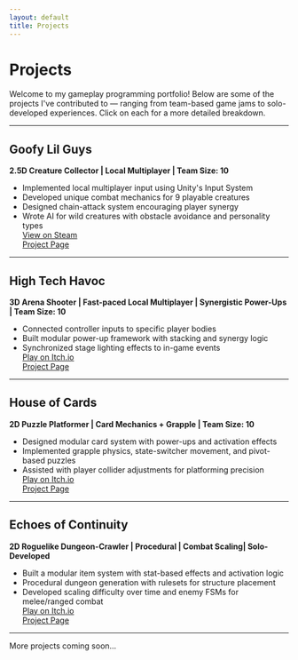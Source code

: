 ```yaml
---
layout: default
title: Projects
---
```


# Projects

Welcome to my gameplay programming portfolio! Below are some of the projects I've contributed to — ranging from team-based game jams to solo-developed experiences. Click on each for a more detailed breakdown.

---

## Goofy Lil Guys
**2.5D Creature Collector | Local Multiplayer | Team Size: 10**

- Implemented local multiplayer input using Unity's Input System
- Developed unique combat mechanics for 9 playable creatures
- Designed chain-attack system encouraging player synergy
- Wrote AI for wild creatures with obstacle avoidance and personality types  
[View on Steam](https://store.steampowered.com/app/3565690/Goofy_Lil_Guys/)  
[Project Page](./goofy-lil-guys.md)

---

## High Tech Havoc
**3D Arena Shooter | Fast-paced Local Multiplayer | Synergistic Power-Ups | Team Size: 10**

- Connected controller inputs to specific player bodies
- Built modular power-up framework with stacking and synergy logic
- Synchronized stage lighting effects to in-game events  
[Play on Itch.io](https://nthedev.itch.io/high-tech-havoc)  
[Project Page](./high-tech-havoc.md)

---

## House of Cards
**2D Puzzle Platformer | Card Mechanics + Grapple | Team Size: 10**

- Designed modular card system with power-ups and activation effects
- Implemented grapple physics, state-switcher movement, and pivot-based puzzles
- Assisted with player collider adjustments for platforming precision  
[Play on Itch.io](https://steveohbyte.itch.io/house-of-cards)  
[Project Page](./house-of-cards.md)

---

## Echoes of Continuity
**2D Roguelike Dungeon-Crawler | Procedural | Combat Scaling| Solo-Developed**

- Built a modular item system with stat-based effects and activation logic
- Procedural dungeon generation with rulesets for structure placement
- Developed scaling difficulty over time and enemy FSMs for melee/ranged combat  
[Play on Itch.io](https://romanxrt.itch.io/echoes-of-continuity)  
[Project Page](./echoes-of-continuity.md)

---

More projects coming soon...


